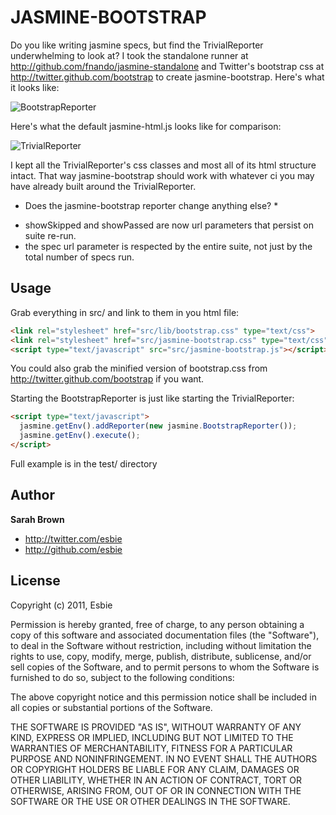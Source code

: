 JASMINE-BOOTSTRAP
=================

Do you like writing jasmine specs, but find the TrivialReporter underwhelming to look at? I took the standalone runner at http://github.com/fnando/jasmine-standalone and Twitter's bootstrap css at http://twitter.github.com/bootstrap to create jasmine-bootstrap. Here's what it looks like:

![BootstrapReporter](https://github.com/esbie/jasmine-bootstrap/raw/master/test/BootstrapReporter.png)

Here's what the default jasmine-html.js looks like for comparison:

![TrivialReporter](https://github.com/esbie/jasmine-bootstrap/raw/master/test/TrivialReporter.png)

I kept all the TrivialReporter's css classes and most all of its html structure intact. That way jasmine-bootstrap should work with whatever ci you may have already built around the TrivialReporter.

* Does the jasmine-bootstrap reporter change anything else? *
+ showSkipped and showPassed are now url parameters that persist on suite re-run.
+ the spec url parameter is respected by the entire suite, not just by the total number of specs run.

Usage
-----

Grab everything in src/ and link to them in you html file:
``` html
<link rel="stylesheet" href="src/lib/bootstrap.css" type="text/css">
<link rel="stylesheet" href="src/jasmine-bootstrap.css" type="text/css">
<script type="text/javascript" src="src/jasmine-bootstrap.js"></script>
```
You could also grab the minified version of bootstrap.css from http://twitter.github.com/bootstrap if you want.

Starting the BootstrapReporter is just like starting the TrivialReporter:
``` html
<script type="text/javascript">
  jasmine.getEnv().addReporter(new jasmine.BootstrapReporter());
  jasmine.getEnv().execute();
</script>
```
Full example is in the test/ directory

Author
-------

**Sarah Brown**

+ http://twitter.com/esbie
+ http://github.com/esbie

License
---------------------

Copyright (c) 2011, Esbie

Permission is hereby granted, free of charge, to any person obtaining a copy of this software and associated documentation files (the "Software"), to deal in the Software without restriction, including without limitation the rights to use, copy, modify, merge, publish, distribute, sublicense, and/or sell copies of the Software, and to permit persons to whom the Software is furnished to do so, subject to the following conditions:

The above copyright notice and this permission notice shall be included in all copies or substantial portions of the Software.

THE SOFTWARE IS PROVIDED "AS IS", WITHOUT WARRANTY OF ANY KIND, EXPRESS OR IMPLIED, INCLUDING BUT NOT LIMITED TO THE WARRANTIES OF MERCHANTABILITY, FITNESS FOR A PARTICULAR PURPOSE AND NONINFRINGEMENT. IN NO EVENT SHALL THE AUTHORS OR COPYRIGHT HOLDERS BE LIABLE FOR ANY CLAIM, DAMAGES OR OTHER LIABILITY, WHETHER IN AN ACTION OF CONTRACT, TORT OR OTHERWISE, ARISING FROM, OUT OF OR IN CONNECTION WITH THE SOFTWARE OR THE USE OR OTHER DEALINGS IN THE SOFTWARE.